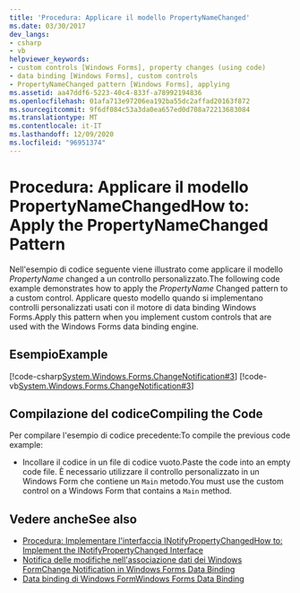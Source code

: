 ```yaml
---
title: 'Procedura: Applicare il modello PropertyNameChanged'
ms.date: 03/30/2017
dev_langs:
- csharp
- vb
helpviewer_keywords:
- custom controls [Windows Forms], property changes (using code)
- data binding [Windows Forms], custom controls
- PropertyNameChanged pattern [Windows Forms], applying
ms.assetid: aa47ddf6-5223-40c4-833f-a78992194836
ms.openlocfilehash: 01afa713e97206ea192ba55dc2affad20163f872
ms.sourcegitcommit: 9f6df084c53a3da0ea657ed0d708a72213683084
ms.translationtype: MT
ms.contentlocale: it-IT
ms.lasthandoff: 12/09/2020
ms.locfileid: "96951374"
---
```

# <a name="how-to-apply-the-propertynamechanged-pattern"></a><span data-ttu-id="39b68-102">Procedura: Applicare il modello PropertyNameChanged</span><span class="sxs-lookup"><span data-stu-id="39b68-102">How to: Apply the PropertyNameChanged Pattern</span></span>
<span data-ttu-id="39b68-103">Nell'esempio di codice seguente viene illustrato come applicare il modello *PropertyName* changed a un controllo personalizzato.</span><span class="sxs-lookup"><span data-stu-id="39b68-103">The following code example demonstrates how to apply the *PropertyName* Changed pattern to a custom control.</span></span> <span data-ttu-id="39b68-104">Applicare questo modello quando si implementano controlli personalizzati usati con il motore di data binding Windows Forms.</span><span class="sxs-lookup"><span data-stu-id="39b68-104">Apply this pattern when you implement custom controls that are used with the Windows Forms data binding engine.</span></span>  
  
## <a name="example"></a><span data-ttu-id="39b68-105">Esempio</span><span class="sxs-lookup"><span data-stu-id="39b68-105">Example</span></span>  
 [!code-csharp[System.Windows.Forms.ChangeNotification#3](~/samples/snippets/csharp/VS_Snippets_Winforms/System.Windows.Forms.ChangeNotification/CS/Form1.cs#3)]
 [!code-vb[System.Windows.Forms.ChangeNotification#3](~/samples/snippets/visualbasic/VS_Snippets_Winforms/System.Windows.Forms.ChangeNotification/VB/Form1.vb#3)]  
  
## <a name="compiling-the-code"></a><span data-ttu-id="39b68-106">Compilazione del codice</span><span class="sxs-lookup"><span data-stu-id="39b68-106">Compiling the Code</span></span>  
 <span data-ttu-id="39b68-107">Per compilare l'esempio di codice precedente:</span><span class="sxs-lookup"><span data-stu-id="39b68-107">To compile the previous code example:</span></span>  
  
- <span data-ttu-id="39b68-108">Incollare il codice in un file di codice vuoto.</span><span class="sxs-lookup"><span data-stu-id="39b68-108">Paste the code into an empty code file.</span></span> <span data-ttu-id="39b68-109">È necessario utilizzare il controllo personalizzato in un Windows Form che contiene un `Main` metodo.</span><span class="sxs-lookup"><span data-stu-id="39b68-109">You must use the custom control on a Windows Form that contains a `Main` method.</span></span>  
  
## <a name="see-also"></a><span data-ttu-id="39b68-110">Vedere anche</span><span class="sxs-lookup"><span data-stu-id="39b68-110">See also</span></span>

- [<span data-ttu-id="39b68-111">Procedura: Implementare l'interfaccia INotifyPropertyChanged</span><span class="sxs-lookup"><span data-stu-id="39b68-111">How to: Implement the INotifyPropertyChanged Interface</span></span>](how-to-implement-the-inotifypropertychanged-interface.md)
- [<span data-ttu-id="39b68-112">Notifica delle modifiche nell'associazione dati dei Windows Form</span><span class="sxs-lookup"><span data-stu-id="39b68-112">Change Notification in Windows Forms Data Binding</span></span>](change-notification-in-windows-forms-data-binding.md)
- [<span data-ttu-id="39b68-113">Data binding di Windows Form</span><span class="sxs-lookup"><span data-stu-id="39b68-113">Windows Forms Data Binding</span></span>](windows-forms-data-binding.md)
